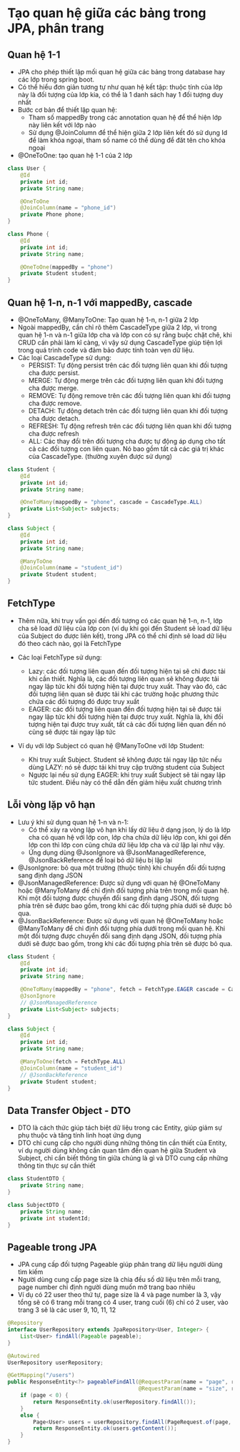 # Tạo quan hệ giữa các bảng trong JPA, phân trang

## Quan hệ 1-1
- JPA cho phép thiết lập mối quan hệ giữa các bảng trong database hay các lớp trong spring boot. 
- Có thể hiểu đơn giản tương tự như quan hệ kết tập: thuộc tính của lớp này là đối tượng của lớp kia, có thể là 1 danh sách hay 1 đối tượng duy nhất
- Bước cơ bản để thiết lập quan hệ:
  - Tham số mappedBy trong các annotation quan hệ để thể hiện lớp này liên kết với lớp nào
  - Sử dụng @JoinColumn để thể hiện giữa 2 lớp liên kết đó sử dụng Id để làm khóa ngoại, tham số name có thể dùng để đăt tên cho khóa ngoại
- @OneToOne: tạo quan hệ 1-1 của 2 lớp

```java
class User {
    @Id
    private int id;
    private String name;

    @OneToOne
    @JoinColumn(name = "phone_id")
    private Phone phone;
}

class Phone {
    @Id
    private int id;
    private String name;

    @OneToOne(mappedBy = "phone")
    private Student student;
}
```

## Quan hệ 1-n, n-1 với mappedBy, cascade 
- @OneToMany, @ManyToOne: Tạo quan hệ 1-n, n-1 giữa 2 lớp
- Ngoài mappedBy, cần chỉ rõ thêm CascadeType giữa 2 lớp, vì trong quan hệ 1-n và n-1 giữa lớp cha và lớp con có sự rằng buộc chặt chẽ, khi CRUD cần phải làm kĩ càng, vì vậy sử dụng CascadeType giúp tiện lợi trong quá trình code và đảm bảo được tính toàn vẹn dữ liệu.
- Các loại CascadeType sử dụng:
  - PERSIST: Tự động persist trên các đối tượng liên quan khi đối tượng cha được persist.
  - MERGE: Tự động merge trên các đối tượng liên quan khi đối tượng cha được merge.
  - REMOVE: Tự động remove trên các đối tượng liên quan khi đối tượng cha được remove.
  - DETACH: Tự động detach trên các đối tượng liên quan khi đối tượng cha được detach.
  - REFRESH: Tự động refresh trên các đối tượng liên quan khi đối tượng cha được refresh
  - ALL: Các thay đổi trên đối tượng cha được tự động áp dụng cho tất cả các đối tượng con liên quan. Nó bao gồm tất cả các giá trị khác của CascadeType. (thường xuyên được sử dụng)

```java
class Student {
    @Id
    private int id;
    private String name;

    @OneToMany(mappedBy = "phone", cascade = CascadeType.ALL)
    private List<Subject> subjects;
}

class Subject {
    @Id
    private int id;
    private String name;

    @ManyToOne
    @JoinColumn(name = "student_id")
    private Student student;
}

```

## FetchType
- Thêm nữa, khi truy vấn gọi đến đối tượng có các quan hệ 1-n, n-1, lớp cha sẽ load dữ liệu của lớp con (ví dụ khi gọi đến Student sẽ load dữ liệu của Subject do được liên kết), trong JPA có thể chỉ định sẽ load dữ liệu đó theo cách nào, gọi là FetchType
- Các loại FetchType sử dụng:
  - Lazy: các đối tượng liên quan đến đối tượng hiện tại sẽ chỉ được tải khi cần thiết. Nghĩa là, các đối tượng liên quan sẽ không được tải ngay lập tức khi đối tượng hiện tại được truy xuất. Thay vào đó, các đối tượng liên quan sẽ được tải khi các trường hoặc phương thức chứa các đối tượng đó được truy xuất
  - EAGER: các đối tượng liên quan đến đối tượng hiện tại sẽ được tải ngay lập tức khi đối tượng hiện tại được truy xuất. Nghĩa là, khi đối tượng hiện tại được truy xuất, tất cả các đối tượng liên quan đến nó cũng sẽ được tải ngay lập tức

- Ví dụ với lớp Subject có quan hệ @ManyToOne với lớp Student:
  - Khi truy xuất Subject. Student sẽ không được tải ngay lập tức nếu dùng LAZY: nó sẽ được tải khi truy cập trường student của Subject
  - Ngược lại nếu sử dụng EAGER: khi truy xuất Subject sẽ tải ngay lập tức student. Điều này có thể dẫn đến giảm hiệu xuất chương trình

## Lỗi vòng lặp vô hạn
- Lưu ý khi sử dụng quan hệ 1-n và n-1:
  - Có thể xảy ra vòng lặp vô hạn khi lấy dữ liệu ở dạng json, lý do là lớp cha có quan hệ với lớp con, lớp cha chứa dữ liệu lớp con, khi gọi đến lớp con thì lớp con cũng chứa dữ liệu lớp cha và cứ lặp lại như vậy.
  - Ứng dụng dùng @JsonIgnore và @JsonManagedReference, @JsonBackReference để loại bỏ dữ liệu bị lặp lại
- @JsonIgnore: bỏ qua một trường (thuộc tính) khi chuyển đổi đối tượng sang định dạng JSON
- @JsonManagedReference: Được sử dụng với quan hệ @OneToMany hoặc @ManyToMany để chỉ định đối tượng phía trên trong mối quan hệ. Khi một đối tượng được chuyển đổi sang định dạng JSON, đối tượng phía trên sẽ được bao gồm, trong khi các đối tượng phía dưới sẽ được bỏ qua.
- @JsonBackReference: Được sử dụng với quan hệ @OneToMany hoặc @ManyToMany để chỉ định đối tượng phía dưới trong mối quan hệ. Khi một đối tượng được chuyển đổi sang định dạng JSON, đối tượng phía dưới sẽ được bao gồm, trong khi các đối tượng phía trên sẽ được bỏ qua.

```java
class Student {
    @Id
    private int id;
    private String name;

    @OneToMany(mappedBy = "phone", fetch = FetchType.EAGER cascade = CascadeType.ALL)
    @JsonIgnore
    // @JsonManagedReference
    private List<Subject> subjects;
}

class Subject {
    @Id
    private int id;
    private String name;

    @ManyToOne(fetch = FetchType.ALL)
    @JoinColumn(name = "student_id")
    // @JsonBackReference
    private Student student;
}

```

## Data Transfer Object - DTO
- DTO là cách thức giúp tách biệt dữ liệu trong các Entity, giúp giảm sự phụ thuộc và tăng tính linh hoạt ứng dụng
- DTO chỉ cung cấp cho người dùng những thông tin cần thiết của Entity, ví dụ người dùng không cần quan tâm đến quan hệ giữa Student và Subject, chỉ cần biết thông tin giữa chúng là gì và DTO cung cấp những thông tin thực sự cần thiết

```java
class StudentDTO {
    private String name;
}

class SubjectDTO {
    private String name;
    private int studentId;
}
```

## Pageable trong JPA
- JPA cung cấp đối tượng Pageable giúp phân trang dữ liệu người dùng tìm kiếm
- Người dùng cung cấp page size là chia đều số dữ liệu trên mỗi trang, page number chỉ định người dùng muốn mở trang bao nhiêu 
- Ví dụ có 22 user theo thứ tự, page size là 4 và page number là 3, vậy tổng sẽ có 6 trang mỗi trang có 4 user, trang cuối (6) chỉ có 2 user, vào trang 3 sẽ là các user 9, 10, 11, 12 

```java
@Repository
interface UserRepository extends JpaRepository<User, Integer> {
    List<User> findAll(Pageable pageable);
} 

@Autowired
UserRepository userRepository;

@GetMapping("/users")
public ResponseEntity<?> pageableFindAll(@RequestParam(name = "page", required = false) int page,
                                         @RequestParam(name = "size", required = false) int size) {
    if (page < 0) {
        return ResponseEntity.ok(userRepository.findAll());
    }
    else {
        Page<User> users = userRepository.findAll(PageRequest.of(page, size));
        return ResponseEntity.ok(users.getContent());
    }
}
```